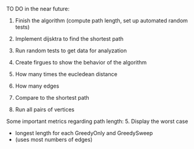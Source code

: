 TO DO in the near future: 
1. Finish the algorithm (compute path length, set up automated random tests)
2. Implement dijsktra to find the shortest path 
3. Run random tests to get data for analyzation
4. Create firgues to show the behavior of the algorithm

1. How many times the eucledean distance 
2. How many edges
3. Compare to the shortest path
4. Run all pairs of vertices

Some important metrics regarding path length: 
5. Display the worst case
- longest length for each GreedyOnly and GreedySweep
- (uses most numbers of edges)

